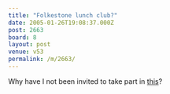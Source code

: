 ```yaml
---
title: "Folkestone lunch club?"
date: 2005-01-26T19:08:37.000Z
post: 2663
board: 8
layout: post
venue: v53
permalink: /m/2663/
---
```

Why have I not been invited to take part in <a href="http://news.independent.co.uk/people/profiles/story.jsp?story=604548">this</a>?
